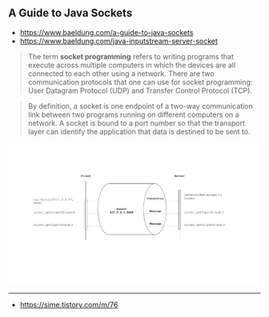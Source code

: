 ## A Guide to Java Sockets

- https://www.baeldung.com/a-guide-to-java-sockets
- https://www.baeldung.com/java-inputstream-server-socket

> The term **socket programming** refers to writing programs that execute across multiple computers in which the devices are all connected to each other using a network. There are two communication protocols that one can use for socket programming: User Datagram Protocol (UDP) and Transfer Control Protocol (TCP).

> By definition, a socket is one endpoint of a two-way communication link between two programs running on different computers on a network. A socket is bound to a port number so that the transport layer can identify the application that data is destined to be sent to.

![](JavaSocket.png)

---

- https://sime.tistory.com/m/76
